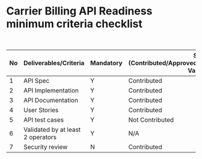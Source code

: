 # Carrier Billing API Readiness minimum criteria checklist

<br>

| No | Deliverables/Criteria             | Mandatory | Status (Contributed/Approved/Pending/Validated/Partly-Validated)|
|----|-----------------------------------|-----------|------------------------|
|  1 |API Spec                           |   Y       | Contributed            |
|  2 |API Implementation                 |   Y       | Contributed            |
|  3 |API Documentation                  |   Y       | Contributed            |
|  4 |User Stories                       |   Y       | Contributed            |
|  5 |API test cases                     |   Y       | Not Contributed        |
|  6 |Validated by at least 2 operators  |   Y       | N/A                    |
|  7 |Security review                    |   N       | Contributed            |
